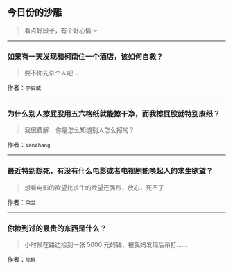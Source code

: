 ## 今日份的沙雕

> 看点好段子，有个好心情～


 
---

### 如果有一天发现和柯南住一个酒店，该如何自救？

> 要不你先杀个人吧…


作者：`于百威`

---

### 为什么别人擦屁股用五六格纸就能擦干净，而我擦屁股就特别废纸？

> 我很费解… 你是怎么知道别人怎么擦的？


作者：`ianzhang`

---

### 最近特别想死，有没有什么电影或者电视剧能唤起人的求生欲望？

> 想看电影的欲望比求生的欲望还强烈，放心，死不了


作者：`朵兰`

---

### 你捡到过的最贵的东西是什么？

> 小时候在路边捡到一张 5000 元的钱，被我妈发现后吊打……


作者：`陈枫`